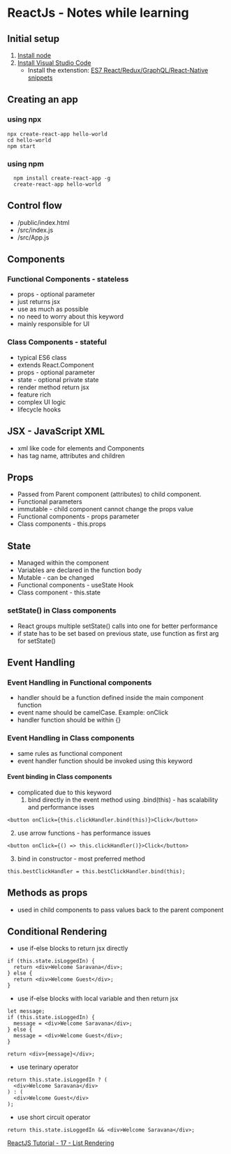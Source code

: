 # ReactJs - Notes while learning

## Initial setup
1. [Install node](https://nodejs.org/en/)
2. [Install Visual Studio Code](https://code.visualstudio.com/)
   - Install the extenstion: [ES7 React/Redux/GraphQL/React-Native snippets](https://marketplace.visualstudio.com/items?itemName=dsznajder.es7-react-js-snippets)

## Creating an app 
### using npx
```
npx create-react-app hello-world
cd hello-world
npm start
```

### using npm
```
  npm install create-react-app -g
  create-react-app hello-world
```

## Control flow
- /public/index.html
- /src/index.js
- /src/App.js

## Components
### Functional Components - stateless
- props - optional parameter
- just returns jsx
- use as much as possible
- no need to worry about this keyword
- mainly responsible for UI

### Class Components - stateful
- typical ES6 class
- extends React.Component
- props - optional parameter
- state - optional private state
- render method return jsx
- feature rich
- complex UI logic
- lifecycle hooks

## JSX - JavaScript XML 
- xml like code for elements and Components
- has tag name, attributes and children

## Props
- Passed from Parent component (attributes) to child component.
- Functional parameters
- immutable - child component cannot change the props value
- Functional components - props parameter
- Class components - this.props

## State
- Managed within the component
- Variables are declared in the function body
- Mutable - can be changed
- Functional components - useState Hook
- Class component - this.state

### setState() in Class components
- React groups multiple setState() calls into one for better performance
- if state has to be set based on previous state, use function as first arg for setState()

## Event Handling
### Event Handling in Functional components
- handler should be a function defined inside the main component function
- event name should be camelCase. Example: onClick
- handler function should be within {}

### Event Handling in Class components
- same rules as functional component
- event handler function should be invoked using this keyword

#### Event binding in Class components 
- complicated due to this keyword
  1. bind directly in the event method using .bind(this) - has scalability and performance isses
```
<button onClick={this.clickHandler.bind(this)}>Click</button>
```
  2. use arrow functions - has performance issues
```
<button onClick={() => this.clickHandler()}>Click</button>   
```
  3. bind in constructor - most preferred method
```
this.bestClickHandler = this.bestClickHandler.bind(this);
```

## Methods as props
- used in child components to pass values back to the parent component

## Conditional Rendering
- use if-else blocks to return jsx directly
```
if (this.state.isLoggedIn) {
  return <div>Welcome Saravana</div>;
} else {
  return <div>Welcome Guest</div>;
}
```
- use if-else blocks with local variable and then return jsx
```
let message;
if (this.state.isLoggedIn) {
  message = <div>Welcome Saravana</div>;
} else {
  message = <div>Welcome Guest</div>;
}

return <div>{message}</div>;
```
- use terinary operator
```
return this.state.isLoggedIn ? (
  <div>Welcome Saravana</div>
) : (
  <div>Welcome Guest</div>
);
```
- use short circuit operator
```
return this.state.isLoggedIn && <div>Welcome Saravana</div>;
```

[ReactJS Tutorial - 17 - List Rendering](https://www.youtube.com/watch?v=5s8Ol9uw-yM&list=PLC3y8-rFHvwgg3vaYJgHGnModB54rxOk3&index=17)
